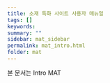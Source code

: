 ```yaml
---
title: 소재 특화 사이트 사용자 매뉴얼
tags: []
keywords:
summary: ""
sidebar: mat_sidebar
permalink: mat_intro.html
folder: mat
---
```


본 문서는 Intro MAT
 